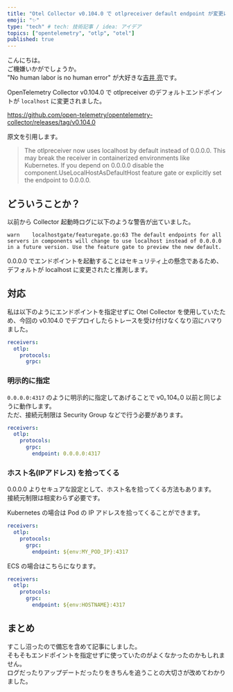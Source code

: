 ```yaml
---
title: "Otel Collector v0.104.0 で otlpreceiver default endpoint が変更になったので対応した"
emoji: "✨"
type: "tech" # tech: 技術記事 / idea: アイデア
topics: ["opentelemetry", "otlp", "otel"]
published: true
---
```


こんにちは。  
ご機嫌いかがでしょうか。  
"No human labor is no human error" が大好きな[吉井 亮](https://twitter.com/YoshiiRyo1)です。  

OpenTelemetry Collector v0.104.0 で otlpreceiver のデフォルトエンドポイントが `localhost` に変更されました。  

https://github.com/open-telemetry/opentelemetry-collector/releases/tag/v0.104.0  

原文を引用します。  

> The otlpreceiver now uses localhost by default instead of 0.0.0.0. This may break the receiver in containerized environments like Kubernetes. If you depend on 0.0.0.0 disable the component.UseLocalHostAsDefaultHost feature gate or explicitly set the endpoint to 0.0.0.0.


## どういうことか？

以前から Collector 起動時ログに以下のような警告が出ていました。  

```
warn	localhostgate/featuregate.go:63	The default endpoints for all servers in components will change to use localhost instead of 0.0.0.0 in a future version. Use the feature gate to preview the new default.
```

0.0.0.0 でエンドポイントを起動することはセキュリティ上の懸念であるため、デフォルトが localhost に変更されたと推測します。  

## 対応

私は以下のようにエンドポイントを指定せずに Otel Collector を使用していたため、今回の v0.104.0 でデプロイしたらトレースを受け付けなくなり沼にハマりました。  

```yaml
receivers:
  otlp:
    protocols:
      grpc:
```


### 明示的に指定

`0.0.0.0:4317` のように明示的に指定してあげることで v0｡104｡0 以前と同じように動作します。  
ただ、接続元制限は Security Group などで行う必要があります。  

```yaml
receivers:
  otlp:
    protocols:
      grpc:
        endpoint: 0.0.0.0:4317
```

### ホスト名(IPアドレス) を拾ってくる

0.0.0.0 よりセキュアな設定として、ホスト名を拾ってくる方法もあります。  
接続元制限は相変わらず必要です。  

Kubernetes の場合は Pod の IP アドレスを拾ってくることができます。  

```yaml
receivers:
  otlp:
    protocols:
      grpc:
        endpoint: ${env:MY_POD_IP}:4317
```

ECS の場合はこちらになります。  

```yaml
receivers:
  otlp:
    protocols:
      grpc:
        endpoint: ${env:HOSTNAME}:4317
```


## まとめ

すこし沼ったので備忘を含めて記事にしました。  
そもそもエンドポイントを指定せずに使っていたのがよくなかったのかもしれません。  
ログだったりアップデートだったりをきちんを追うことの大切さが改めてわかりました。  


